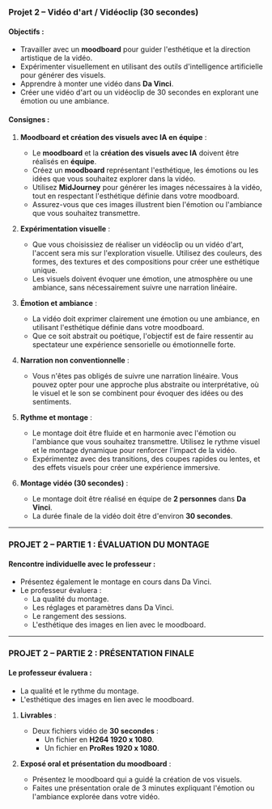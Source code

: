 ### Projet 2 – Vidéo d'art / Vidéoclip (30 secondes)

#### Objectifs :
- Travailler avec un **moodboard** pour guider l'esthétique et la direction artistique de la vidéo.
- Expérimenter visuellement en utilisant des outils d'intelligence artificielle pour générer des visuels. 
- Apprendre à monter une vidéo dans **Da Vinci**.
- Créer une vidéo d'art ou un vidéoclip de 30 secondes en explorant une émotion ou une ambiance.
  
#### Consignes :

1. **Moodboard et création des visuels avec IA en équipe** :
   - Le **moodboard** et la **création des visuels avec IA** doivent être réalisés en **équipe**.
   - Créez un **moodboard** représentant l'esthétique, les émotions ou les idées que vous souhaitez explorer dans la vidéo.
   - Utilisez **MidJourney** pour générer les images nécessaires à la vidéo, tout en respectant l'esthétique définie dans votre moodboard.
   - Assurez-vous que ces images illustrent bien l'émotion ou l'ambiance que vous souhaitez transmettre.

2. **Expérimentation visuelle** :
   - Que vous choisissiez de réaliser un vidéoclip ou un vidéo d'art, l'accent sera mis sur l'exploration visuelle. Utilisez des couleurs, des formes, des textures et des compositions pour créer une esthétique unique.
   - Les visuels doivent évoquer une émotion, une atmosphère ou une ambiance, sans nécessairement suivre une narration linéaire.

3. **Émotion et ambiance** :
   - La vidéo doit exprimer clairement une émotion ou une ambiance, en utilisant l'esthétique définie dans votre moodboard.
   - Que ce soit abstrait ou poétique, l'objectif est de faire ressentir au spectateur une expérience sensorielle ou émotionnelle forte.

4. **Narration non conventionnelle** :
   - Vous n'êtes pas obligés de suivre une narration linéaire. Vous pouvez opter pour une approche plus abstraite ou interprétative, où le visuel et le son se combinent pour évoquer des idées ou des sentiments.

5. **Rythme et montage** :
   - Le montage doit être fluide et en harmonie avec l'émotion ou l'ambiance que vous souhaitez transmettre. Utilisez le rythme visuel et le montage dynamique pour renforcer l'impact de la vidéo.
   - Expérimentez avec des transitions, des coupes rapides ou lentes, et des effets visuels pour créer une expérience immersive.

6. **Montage vidéo (30 secondes)** :
   - Le montage doit être réalisé en équipe de **2 personnes** dans **Da Vinci**.
   - La durée finale de la vidéo doit être d'environ **30 secondes**.

---

### PROJET 2 – PARTIE 1 : ÉVALUATION DU MONTAGE

#### Rencontre individuelle avec le professeur :
- Présentez également le montage en cours dans Da Vinci.
- Le professeur évaluera :
  - La qualité du montage.
  - Les réglages et paramètres dans Da Vinci.
  - Le rangement des sessions.
  - L'esthétique des images en lien avec le moodboard.

---

### PROJET 2 – PARTIE 2 : PRÉSENTATION FINALE

#### Le professeur évaluera :
  - La qualité et le rythme du montage.
  - L'esthétique des images en lien avec le moodboard.

1. **Livrables** :
   - Deux fichiers vidéo de **30 secondes** :
     - Un fichier en **H264 1920 x 1080**.
     - Un fichier en **ProRes 1920 x 1080**.
   
2. **Exposé oral et présentation du moodboard** :
   - Présentez le moodboard qui a guidé la création de vos visuels.
   - Faites une présentation orale de 3 minutes expliquant l'émotion ou l'ambiance explorée dans votre vidéo.
